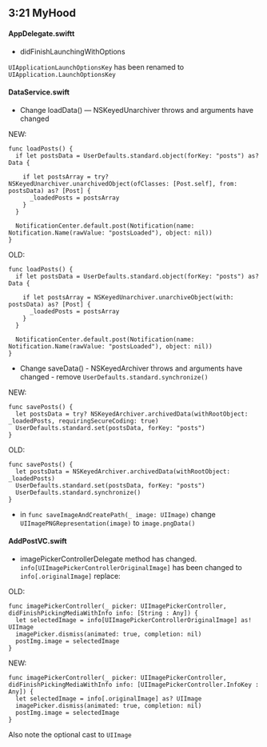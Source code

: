 ## 3:21 MyHood

#### AppDelegate.swiftt

- didFinishLaunchingWithOptions

`UIApplicationLaunchOptionsKey` has been renamed to `UIApplication.LaunchOptionsKey`


#### DataService.swift

- Change loadData() — NSKeyedUnarchiver throws and arguments have changed
 
NEW:
```
func loadPosts() {
  if let postsData = UserDefaults.standard.object(forKey: "posts") as? Data {
            
    if let postsArray = try? NSKeyedUnarchiver.unarchivedObject(ofClasses: [Post.self], from: postsData) as? [Post] {
      _loadedPosts = postsArray
    }
  }
        
  NotificationCenter.default.post(Notification(name: Notification.Name(rawValue: "postsLoaded"), object: nil))
}
```

OLD:
```
func loadPosts() {
  if let postsData = UserDefaults.standard.object(forKey: "posts") as? Data {
            
    if let postsArray = NSKeyedUnarchiver.unarchiveObject(with: postsData) as? [Post] {
      _loadedPosts = postsArray
    }
  }
        
  NotificationCenter.default.post(Notification(name: Notification.Name(rawValue: "postsLoaded"), object: nil))
}
```

- Change saveData() - NSKeyedArchiver throws and arguments have changed - remove `UserDefaults.standard.synchronize()`

NEW:
```
func savePosts() {
  let postsData = try? NSKeyedArchiver.archivedData(withRootObject: _loadedPosts, requiringSecureCoding: true)
  UserDefaults.standard.set(postsData, forKey: "posts")
}
```

OLD:
```
func savePosts() {
  let postsData = NSKeyedArchiver.archivedData(withRootObject: _loadedPosts)
  UserDefaults.standard.set(postsData, forKey: "posts")
  UserDefaults.standard.synchronize()
}
```

- in `func saveImageAndCreatePath(_ image: UIImage)` change `UIImagePNGRepresentation(image)` to `image.pngData()`

#### AddPostVC.swift

- imagePickerControllerDelegate method has changed. `info[UIImagePickerControllerOriginalImage]` has been changed to `info[.originalImage]` replace:

OLD:
```
func imagePickerController(_ picker: UIImagePickerController, didFinishPickingMediaWithInfo info: [String : Any]) {
  let selectedImage = info[UIImagePickerControllerOriginalImage] as! UIImage
  imagePicker.dismiss(animated: true, completion: nil)
  postImg.image = selectedImage
}
```

NEW:
```
func imagePickerController(_ picker: UIImagePickerController, didFinishPickingMediaWithInfo info: [UIImagePickerController.InfoKey : Any]) {
  let selectedImage = info[.originalImage] as? UIImage
  imagePicker.dismiss(animated: true, completion: nil)
  postImg.image = selectedImage
}
```
Also note the optional cast to `UIImage`

